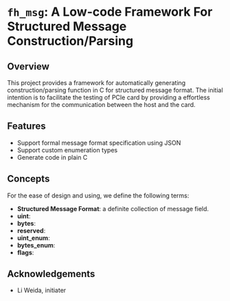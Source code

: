 `fh_msg`: A Low-code Framework For Structured Message Construction/Parsing
=====

## Overview 
This project provides a framework for automatically generating construction/parsing function in C for structured message format. The initial intention is to facilitate the testing of PCIe card by providing a effortless mechanism for the communication between the host and the card.

## Features

- Support formal message format specification using JSON
- Support custom enumeration types
- Generate code in plain C

## Concepts
For the ease of design and using, we define the following terms:

- **Structured Message Format**: a definite collection of message field.
- **uint**: 
- **bytes**: 
- **reserved**: 
- **uint_enum**:
- **bytes_enum**: 
- **flags**: 

## Acknowledgements

- Li Weida, initiater
